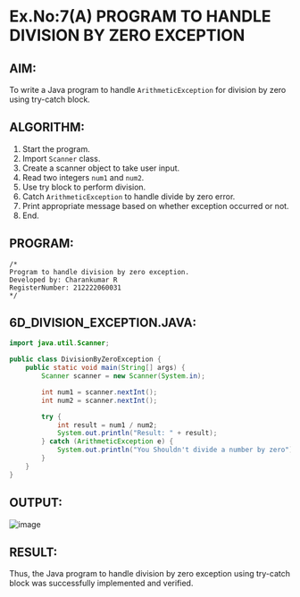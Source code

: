 # Ex.No:7(A) PROGRAM TO HANDLE DIVISION BY ZERO EXCEPTION

## AIM:
To write a Java program to handle `ArithmeticException` for division by zero using try-catch block.

## ALGORITHM:
1. Start the program.
2. Import `Scanner` class.
3. Create a scanner object to take user input.
4. Read two integers `num1` and `num2`.
5. Use try block to perform division.
6. Catch `ArithmeticException` to handle divide by zero error.
7. Print appropriate message based on whether exception occurred or not.
8. End.

## PROGRAM:
```
/*
Program to handle division by zero exception.
Developed by: Charankumar R
RegisterNumber: 212222060031
*/
```

## 6D_DIVISION_EXCEPTION.JAVA:
```java
import java.util.Scanner;

public class DivisionByZeroException {
    public static void main(String[] args) {
        Scanner scanner = new Scanner(System.in);

        int num1 = scanner.nextInt();
        int num2 = scanner.nextInt();

        try {
            int result = num1 / num2;
            System.out.println("Result: " + result);
        } catch (ArithmeticException e) {
            System.out.println("You Shouldn't divide a number by zero");
        }
    }
}
```

## OUTPUT:
![image](https://github.com/user-attachments/assets/0cdf6128-ffa2-4a8d-bf0c-034c992bcf8c)


## RESULT:
Thus, the Java program to handle division by zero exception using try-catch block was successfully implemented and verified.
